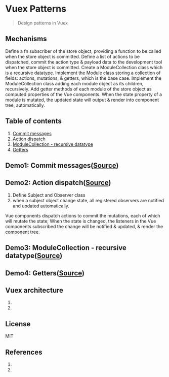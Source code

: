 # Vuex Patterns
> Design patterns in Vuex

## Mechanisms
Define a fn subscriber of the store object, providing a function to be called when the store object is committed.
Define a list of actions to be dispatched, commit the action type & payload data to the development tool when 
the store object is committed.
Create a ModuleCollection class which is a recursive datatype. Implement the Module class storing a collection of 
fields: actions, mutations, & getters, which is the base case. Implement the ModuleCollection class adding each module 
object as its children, recursively.
Add getter methods of each module of the store object as computed properties of the Vue components. When the state 
property of a module is mutated, the updated state will output & render into component tree, automatically.

## Table of contents
1. [Commit messages](#demo1-commit-messagessource)
2. [Action dispatch](#demo2-action-dispatchsource)
3. [ModuleCollection - recursive datatype](#demo3-modulecollection---recursive-datatypesource)
4. [Getters](#demo4-getterssource)


## Demo1: Commit messages([Source](https://github.com/21hook/vuex-mechanism/tree/master/demo1))


## Demo2: Action dispatch([Source](https://github.com/21hook/vuex-mechanism/tree/master/demo2))
1. Define Subject and Observer class
2. when a subject object change state, all registered observers are notified and
updated automatically.

Vue components dispatch actions to commit the mutations, each of which will mutate 
the state; When the state is changed, the listeners in the Vue components subscribed the change will be 
notified & updated, & render the component tree.

## Demo3: ModuleCollection - recursive datatype([Source](https://github.com/21hook/vuex-mechanism/tree/master/demo3))

## Demo4: Getters([Source](https://github.com/21hook/vuex-mechanism/tree/master/demo4))

## Vuex architecture
1. 

2. 

## License
MIT

## References
1. <br>
2. 

